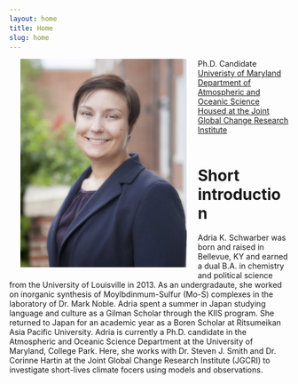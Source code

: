 ```yaml
---
layout: home
title: Home
slug: home
---
```


<img style="float: left; width: 300px; margin: 0px 20px 20px" src="images/my_photo.jpg">

<div class="overview">
Ph.D. Candidate<br>
<a href="https://www.umd.edu/">Univeristy of Maryland</a><br>
<a href="https://www.atmos.umd.edu/">Department of Atmospheric and Oceanic Science </a><br>
<a href="http://www.globalchange.umd.edu/">Housed at the Joint Global Change Research Institute</a><br>
</div> <br>

# Short introduction

Adria K. Schwarber was born and raised in Bellevue, KY and earned a dual B.A. in chemistry and political science 
from the University of Louisville in 2013. As an undergradaute, she worked on inorganic synthesis of Moylbdinmum-Sulfur (Mo-S)
complexes in the laboratory of Dr. Mark Noble. Adria spent a summer in Japan studying language and culture as a Gilman Scholar
through the KIIS program. She returned to Japan for an academic year as a Boren Scholar at Ritsumeikan Asia Pacific University.
Adria is currently a Ph.D. candidate in the Atmospheric and Oceanic Science Department at the University of Maryland, College Park. 
Here, she works with Dr. Steven J. Smith and Dr. Corinne Hartin at the Joint Global Change Research Institute (JGCRI) to investigate 
short-lives climate focers using models and observations.
